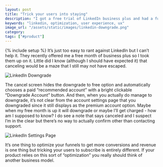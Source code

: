 ```yaml
---
layout: post
title: "Trick your users into staying"
description: "I got a free trial of LinkedIn business plus and had a fun time figuring out how to cancel it."
keywords: "linkedin, optimization, user experience, ux"
image_url: "/assets/static/images/linkedin-downgrade.png"
category:
tags: ["#product"]
---
```

{% include setup %}
It’s just too easy to rant against LinkedIn but I can’t help it. They recently offered me a free month of business plus so I took them up on it. Little did I know (although I should have expected it) that canceling would be a maze that I still may not have escaped.

<img src="{{ IMG_PATH }}linkedin-downgrade.png" alt="LinkedIn Downgrade"/>

The cancel screen hides the downgrade to free option and automatically chooses a paid “recommended account” with a bright clickable “Downgrade Account” button. And then, when you actually do manage to downgrade, it’s not clear from the account settings page that you downgraded since it still displays as the premium account option. Maybe when my free month is up it will downgrade or maybe I’ll get charged - how am I supposed to know? I do see a note that says canceled and I suspect I’m in the clear but there’s no way to actually confirm other than contacting support.

<img src="{{ IMG_PATH }}linkedin-settings.png" alt="LinkedIn Settings Page"/>

It’s one thing to optimize your funnels to get more conversions and revenue is one thing but tricking your users to subscribe is entirely different. If your product relies on this sort of “optimization” you really should think of another business model.